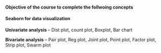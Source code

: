 #### Objective of the course to complete the follwoing concepts 

#### Seaborn for data visualization
**Univariate analysis** – Dist plot, count plot, Boxplot, Bar chart

**Bivariate analysis** – Pair plot, Reg plot, Joint plot, Point plot, Factor plot, Strip plot, Swarm plot
